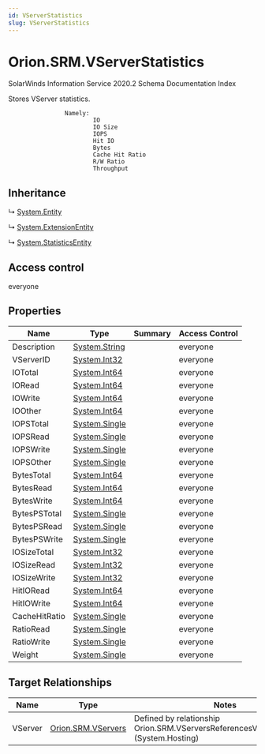 ```yaml
---
id: VServerStatistics
slug: VServerStatistics
---
```


# Orion.SRM.VServerStatistics

SolarWinds Information Service 2020.2 Schema Documentation Index

Stores VServer statistics.
		
					Namely:
							IO
							IO Size						
							IOPS		
							Hit IO
							Bytes
							Cache Hit Ratio
							R/W Ratio
							Throughput

## Inheritance

↳ [System.Entity](./../System/Entity)

↳ [System.ExtensionEntity](./../System/ExtensionEntity)

↳ [System.StatisticsEntity](./../System/StatisticsEntity)

## Access control

everyone

## Properties

| Name | Type | Summary | Access Control |
| ------ | ------ | ------ | ------ |
| Description | [System.String](https://docs.microsoft.com/en-us/dotnet/api/system.string) |  | everyone |
| VServerID | [System.Int32](https://docs.microsoft.com/en-us/dotnet/api/system.int32) |  | everyone |
| IOTotal | [System.Int64](https://docs.microsoft.com/en-us/dotnet/api/system.int64) |  | everyone |
| IORead | [System.Int64](https://docs.microsoft.com/en-us/dotnet/api/system.int64) |  | everyone |
| IOWrite | [System.Int64](https://docs.microsoft.com/en-us/dotnet/api/system.int64) |  | everyone |
| IOOther | [System.Int64](https://docs.microsoft.com/en-us/dotnet/api/system.int64) |  | everyone |
| IOPSTotal | [System.Single](https://docs.microsoft.com/en-us/dotnet/api/system.single) |  | everyone |
| IOPSRead | [System.Single](https://docs.microsoft.com/en-us/dotnet/api/system.single) |  | everyone |
| IOPSWrite | [System.Single](https://docs.microsoft.com/en-us/dotnet/api/system.single) |  | everyone |
| IOPSOther | [System.Single](https://docs.microsoft.com/en-us/dotnet/api/system.single) |  | everyone |
| BytesTotal | [System.Int64](https://docs.microsoft.com/en-us/dotnet/api/system.int64) |  | everyone |
| BytesRead | [System.Int64](https://docs.microsoft.com/en-us/dotnet/api/system.int64) |  | everyone |
| BytesWrite | [System.Int64](https://docs.microsoft.com/en-us/dotnet/api/system.int64) |  | everyone |
| BytesPSTotal | [System.Single](https://docs.microsoft.com/en-us/dotnet/api/system.single) |  | everyone |
| BytesPSRead | [System.Single](https://docs.microsoft.com/en-us/dotnet/api/system.single) |  | everyone |
| BytesPSWrite | [System.Single](https://docs.microsoft.com/en-us/dotnet/api/system.single) |  | everyone |
| IOSizeTotal | [System.Int32](https://docs.microsoft.com/en-us/dotnet/api/system.int32) |  | everyone |
| IOSizeRead | [System.Int32](https://docs.microsoft.com/en-us/dotnet/api/system.int32) |  | everyone |
| IOSizeWrite | [System.Int32](https://docs.microsoft.com/en-us/dotnet/api/system.int32) |  | everyone |
| HitIORead | [System.Int64](https://docs.microsoft.com/en-us/dotnet/api/system.int64) |  | everyone |
| HitIOWrite | [System.Int64](https://docs.microsoft.com/en-us/dotnet/api/system.int64) |  | everyone |
| CacheHitRatio | [System.Single](https://docs.microsoft.com/en-us/dotnet/api/system.single) |  | everyone |
| RatioRead | [System.Single](https://docs.microsoft.com/en-us/dotnet/api/system.single) |  | everyone |
| RatioWrite | [System.Single](https://docs.microsoft.com/en-us/dotnet/api/system.single) |  | everyone |
| Weight | [System.Single](https://docs.microsoft.com/en-us/dotnet/api/system.single) |  | everyone |

## Target Relationships

| Name | Type | Notes |
| ------ | ------ | ------ |
| VServer | [Orion.SRM.VServers](./../Orion.SRM/VServers) | Defined by relationship Orion.SRM.VServersReferencesVServerStatistics (System.Hosting) |


